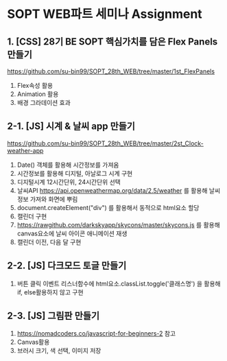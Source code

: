 # SOPT WEB파트 세미나 Assignment

## 1. [CSS] 28기 BE SOPT 핵심가치를 담은 Flex Panels 만들기
https://github.com/su-bin99/SOPT_28th_WEB/tree/master/1st_FlexPanels
1. Flex속성 활용
2. Animation 활용
3. 배경 그라데이션 효과

## 2-1. [JS] 시계 & 날씨 app 만들기
https://github.com/su-bin99/SOPT_28th_WEB/tree/master/2st_Clock-weather-app
1. Date() 객체를 활용해 시간정보를 가져옴
2. 시간정보를 활용해 디지털, 아날로그 시계 구현
3. 디지털시계 12시간단위, 24시간단위 선택
4. 날씨API https://api.openweathermap.org/data/2.5/weather 를 활용해 날씨정보 가져와 화면에 뿌림
5. document.createElement("div") 를 활용해서 동적으로 html요소 할당
6. 캘린더 구현
7. https://rawgithub.com/darkskyapp/skycons/master/skycons.js 를 활용해 canvas요소에 날씨 아이콘 애니메이션 재생
8. 캘린더 이전, 다음 달 구현

## 2-2. [JS] 다크모드 토글 만들기
1. 버튼 클릭 이벤트 리스너함수에 html요소.classList.toggle('클래스명') 을 활용해 if, else활용하지 않고 구현

## 2-3. [JS] 그림판 만들기
1. https://nomadcoders.co/javascript-for-beginners-2 참고
2. Canvas활용
3. 브러시 크기, 색 선택, 이미지 저장
